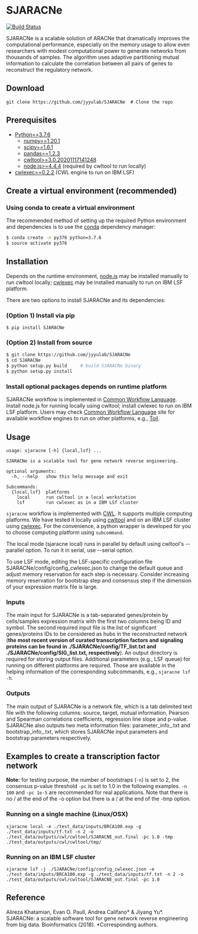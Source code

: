 # SJARACNe
[![Build Status](https://travis-ci.com/jyyulab/SJARACNe.svg?branch=master)](https://travis-ci.com/jyyulab/SJARACNe)

SJARACNe is a scalable solution of ARACNe that dramatically improves the computational 
performance, especially on the memory usage to allow even researchers with modest 
computational power to generate networks from thousands of samples. The algorithm uses 
adaptive partitioning mutual information to calculate the correlation between all pairs 
of genes to reconstruct the regulatory network.


## Download
```git clone https://github.com/jyyulab/SJARACNe  # Clone the repo```


## Prerequisites
* [Python==3.7.6](https://www.python.org/downloads/)
    * [numpy==1.20.1](https://www.scipy.org/scipylib/download.html)
    * [scipy==1.6.1](https://www.scipy.org/install.html)
    * [pandas==1.2.3](https://pandas.pydata.org/)
    * [cwltool>=3.0.20201117141248](https://github.com/common-workflow-language/cwltool/releases)
    * [node.js>=4.4.4](https://nodejs.org/fa/blog/release/v4.4.4/) (required by cwltool to run locally)
* [cwlexec==0.2.2](https://github.com/IBMSpectrumComputing/cwlexec/releases) (CWL engine to run on IBM LSF)


## Create a virtual environment (recommended)
### Using conda to create a virtual environment 
The recommended method of setting up the required Python environment and dependencies is to use the
[conda](https://conda.io/en/latest/) dependency manager:

```bash
$ conda create -n py376 python=3.7.6
$ source activate py376
```

## Installation
Depends on the runtime environment, [node.js](https://nodejs.org/en/download/) may be installed manually to run 
cwltool locally; [cwlexec](https://github.com/yuch7/cwlexec) may be installed manually to run on IBM LSF platform. 

There are two options to install SJARACNe and its dependencies:
### (Option 1) Install via pip
```$ pip install SJARACNe```

### (Option 2) Install from source
```bash
$ git clone https://github.com/jyyulab/SJARACNe
$ cd SJARACNe
$ python setup.py build     # build SJARACNe binary
$ python setup.py install
```

### Install optional packages depends on runtime platform
SJARACNe workflow is implemented in [Common Workflow Language](https://www.commonwl.org/). 
Install node.js for running locally using cwltool; install cwlexec to run on IBM LSF platform. 
Users may check [Common Workflow Language](https://www.commonwl.org/) site for available workflow engines 
to run on other platforms, e.g., [Toil](https://toil.readthedocs.io/en/latest/).


## Usage
```$ sjaracne 
usage: sjaracne [-h] {local,lsf} ...

SJARACNe is a scalable tool for gene network reverse engineering.

optional arguments:
  -h, --help   show this help message and exit

Subcommands:
  {local,lsf}  platforms
    local      run cwltool in a local workstation
    lsf        run cwlexec as in a IBM LSf cluster
```
```sjaracne``` workflow is implemented with [CWL](https://www.commonwl.org/). It supports multiple
 computing platforms. We have tested it locally using [cwltool](https://github.com/common-workflow-language/cwltool) 
 and on an IBM LSF cluster using [cwlexec](https://github.com/IBMSpectrumComputing/cwlexec). 
 For the convenience, a python wrapper is developed for you to choose computing platform using ```subcommand```.
 
The local mode (sjaracne local) runs in parallel by default using cwltool's --parallel option. To run it in serial, 
use --serial option.

To use LSF mode, editing the LSF-specific configuration file SJARACNe/config/config_cwlexec.json to change the default 
queue and adjust memory reservation for each step is necessary. Consider increasing memory reservation for bootstrap 
step and consensus step if the dimension of your expression matrix file is large.


### Inputs
The main input for SJARACNe is a tab-separated genes/protein by cells/samples expression matrix
with the first two columns being ID and symbol. The second required input file is the list of
significant genes/proteins IDs to be considered as hubs in the reconstructed network (**the most recent version of curated 
transcription factors and signaling proteins can be found in ./SJARACNe/config/TF_list.txt and ./SJARACNe/config/SIG_list.txt, respectively**). 
An output directory is required for storing output files. Additional parameters (e.g., LSF queue) for running on different platforms are required. 
Those are available in the helping information of the corresponding subcommands, e.g., ```sjaracne lsf -h```.


### Outputs
The main output of SJARACNe is a network file, which is a tab delimited text file with the following columns: source,
target, mutual information, Pearson and Spearman correlations coefficients, regression line slope and p-value. SJARACNe
also outputs two meta information files: parameter_info_.txt and bootstrap_info_.txt, which stores SJARACNe 
input parameters and bootstrap parameters respectively.


## Examples to create a transcription factor network
**Note:** for testing purpose, the number of bootstraps (```-n```) is set to 2, the consensus p-value threshold 
```-pc``` is set to 1.0 in the following examples. ```-n 100``` and ```-pc 1e-5``` are recommended for real 
applications. Note that there is no / at the end of the -o option but there is a / at the end of the -tmp option.

### Running on a single machine (Linux/OSX) 
```sjaracne local -e ./test_data/inputs/BRCA100.exp -g ./test_data/inputs/tf.txt -n 2 -o ./test_data/outputs/cwl/cwltool/SJARACNE_out.final -pc 1.0 -tmp ./test_data/outputs/cwl/cwltool/tmp/```

### Running on an IBM LSF cluster
```sjaracne lsf -j ./SJARACNe/config/config_cwlexec.json -e ./test_data/inputs/BRCA100.exp -g ./test_data/inputs/tf.txt -n 2 -o ./test_data/outputs/cwl/cwltool/SJARACNE_out.final -pc 1.0```


## Reference
Alireza Khatamian, Evan O. Paull, Andrea Califano* & Jiyang Yu*. SJARACNe: a scalable 
software tool for gene network reverse engineering from big data. Bioinformatics (2018). *Corresponding authors.
